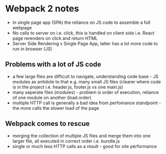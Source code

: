 # Webpack 2 notes

- In single page app (SPA) the reliance on JS code to assemble a full webpage
- No calls to server on i.e. click, this is handled on client side i.e. React page rerenders on click and return HTML
- Server Side Rendering v Single Page App, latter has a lot more code to run in browser (JS)

## Problems with a lot of JS code
- a few large files are difficult to navigate, understanding code base - JS modules as antidote to that e.g. many small JS files (clearer where code is in the project i.e. header.js, footer.js vs one main.js)
- many seperate files (modules) - problem is order of execution, reliance of one module on another (load order)
- multiple HTTP call is generally a bad idea from perfomance standpoint - the more calls the slower load of the page

## Webpack comes to rescue
- merging the collection of multiple JS files and merge them into one larger file, all executed in correct order i.e. bundle.js
- single or much less HTTP calls as a result - good for site performance

